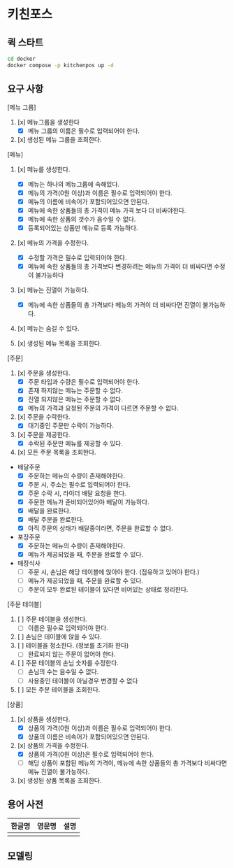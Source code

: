 # 키친포스

## 퀵 스타트

```sh
cd docker
docker compose -p kitchenpos up -d
```

## 요구 사항
[메뉴 그룹]

1. [x] 메뉴그룹을 생성한다
   - [x] 메뉴 그룹의 이름은 필수로 입력되어야 한다.
2. [x] 생성된 메뉴 그룹을 조회한다.

[메뉴]

1. [x] 메뉴를 생성한다.
    - [x] 메뉴는 하나의 메뉴그룹에 속해있다.
    - [x] 메뉴의 가격(0원 이상)과 이름은 필수로 입력되어야 한다.
    - [x] 메뉴의 이름에 비속어가 포함되어있으면 안된다.
    - [x] 메뉴에 속한 상품들의 총 가격이 메뉴 가격 보다 더 비싸야한다.
    - [x] 메뉴에 속한 상품의 갯수가 음수일 수 없다.
    - [x] 등록되어있는 상품만 메뉴로 등록 가능하다.

2. [x] 메뉴의 가격을 수정한다.
    - [x] 수정할 가격은 필수로 입력되어야 한다.
    - [x] 메뉴에 속한 상품들의 총 가격보다 변경하려는 메뉴의 가격이 더 비싸다면 수정이 불가능하다

3. [x] 메뉴는 진열이 가능하다.
    - [x] 메뉴에 속한 상품들의 총 가격보다 메뉴의 가격이 더 비싸다면 진열이 불가능하다.

4. [x] 메뉴는 숨길 수 있다.

5. [x] 생성된 메뉴 목록을 조회한다.

[주문]
1. [x] 주문을 생성한다.
    - [x] 주문 타입과 수량은 필수로 입력되어야 한다.
    - [x] 존재 하지않는 메뉴는 주문할 수 없다.
    - [x] 진열 되지않은 메뉴는 주문할 수 없다.
    - [x] 메뉴의 가격과 요청된 주문의 가격이 다르면 주문할 수 없다.
2. [x] 주문을 수락한다.
    - [X] 대기중인 주문만 수락이 가능하다.
3. [x] 주문을 제공한다.
    - [x] 수락된 주문만 메뉴를 제공할 수 있다.
4. [x] 모든 주문 목록을 조회한다.
- 배달주문
  - [x] 주문하는 메뉴의 수량이 존재해야한다.
  - [x] 주문 시, 주소는 필수로 입력되어야 한다.
  - [x] 주문 수락 시, 라이더 배달 요청을 한다.
  - [x] 주문한 메뉴가 준비되어있어야 배달이 가능하다.
  - [x] 배달을 완료한다.
  - [x] 배달 주문을 완료한다.
  - [x] 아직 주문의 상태가 배달중이라면, 주문을 완료할 수 없다.
- 포장주문
  - [x] 주문하는 메뉴의 수량이 존재해야한다.
  - [x] 메뉴가 제공되었을 때, 주문을 완료할 수 있다.
- 매장식사
  - [ ] 주문 시, 손님은 해당 테이블에 앉아야 한다. (점유하고 있어야 한다.)
  - [ ] 메뉴가 제공되었을 때, 주문을 완료할 수 있다.
  - [ ] 주문이 모두 완료된 테이블이 있다면 비어있는 상태로 정리한다.

[주문 테이블]

1. [ ] 주문 테이블을 생성한다.
    - [ ] 이름은 필수로 입력되어야 한다.
2. [ ] 손님은 테이블에 앉을 수 있다.
3. [ ] 테이블을 청소한다. (정보를 초기화 한다)
    - [ ] 완료되지 않는 주문이 없어야 한다.
4. [ ] 주문 테이블의 손님 숫자를 수정한다.
    - [ ] 손님의 수는 음수일 수 없다.
    - [ ] 사용중인 테이블이 아닐경우 변경할 수 없다
5. [ ] 모든 주문 테이블을 조회한다.

[상품]

1. [x] 상품을 생성한다.
    - [x] 상품의 가격(0원 이상)과 이름은 필수로 입력되어야 한다.
    - [x] 상품의 이름은 비속어가 포함되어있으면 안된다.
2. [x] 상품의 가격을 수정한다.
    - [X] 상품의 가격(0원 이상)은 필수로 입력되어야 한다.
    - [ ] 해당 상품이 포함된 메뉴의 가격이, 메뉴에 속한 상품들의 총 가격보다 비싸다면 메뉴 진열이 불가능하다.
3. [x] 생성된 상품 목록을 조회한다.


## 용어 사전

| 한글명 | 영문명 | 설명 |
| --- | --- | --- |
|  |  |  |

## 모델링
